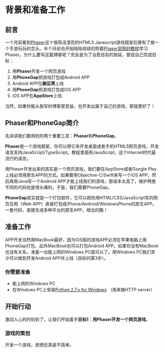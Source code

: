 # 背景和准备工作 #

## 前言 ##
一个月前看到[Phaser](http://phaser.io)这个很简洁漂亮的HTML5 Javascript游戏框架后便有了做一个手游玩玩的念头。半个月前也开始陆陆续续的照着[Phaser官网的教程](http://phaser.io/tutorials/making-your-first-phaser-game)学习Phaser。为什么要写这篇博客呢？完全是为了治愈目前的拖延，督促自己完成目标：

 1. 用**Phaser**开发一个网页游戏
 2. 用**PhoneGap**把游戏打包成Android APP
 3. Android APP在**豌豆荚**上线
 4. 用**PhoneGap**把游戏打包成iOS APP
 5. iOS APP在**AppStore**上线

当然，如果你能从我写的博客里受益，也开发出属于自己的游戏，那就更好了！

## Phaser和PhoneGap简介 ##
先讲讲我们要用到的两个重要工具：**Phaser**和**PhoneGap**。

**Phaser**是一个游戏框架，你可以用它来开发桌面或者手机HTML5网页游戏，开发语言支持JavaScript/TypeScript。教程里面用JavaScript，这个Internet时代最流行的语言。

用Phaser开发出来的其实是一个网页游戏，我们要在AppStore或者Google Play上线必须用原生APP的方式。如果要用Objective-C/Swift来写一个iOS APP，然后再用Java写一个Android APP才能上线我们的游戏，那成本太高了，维护两套不同的代码也是很头痛的。于是，我们需要PhoneGap。

**PhoneGap**其实就是一个打包软件，它可以把你用HTML/CSS/JavaScript写的网页应用（Web APP）直接打包成iPhone/Android/WindowsPhone的原生APP。一套代码，直接生成多种平台的原生APP，相当的酷！

## 准备工作 ##

APP开发当然用MacBook最好，因为iOS版的游戏APP必须在苹果电脑上用PhoneGap打包，此外MacBook也可以打包Android APP。如果你没有MacBook也没有关系，准备一台能上网的Windows PC就可以了。用Windows PC我们至少可以做到开发Android APP并上线（目标的第3步）。

### 你需要准备 ###

- 能上网的Windows PC
- 在Windows PC上安装[Python 2.7.x for Windows](https://www.python.org/downloads/) （用来做HTTP server）

## 开始行动 ##
激动人心的时刻到了，让我们开始着手**目标1**：**用Phaser开发一个网页游戏**。

### 游戏的策划 ###
开发一个游戏，想想还真是不简单。






